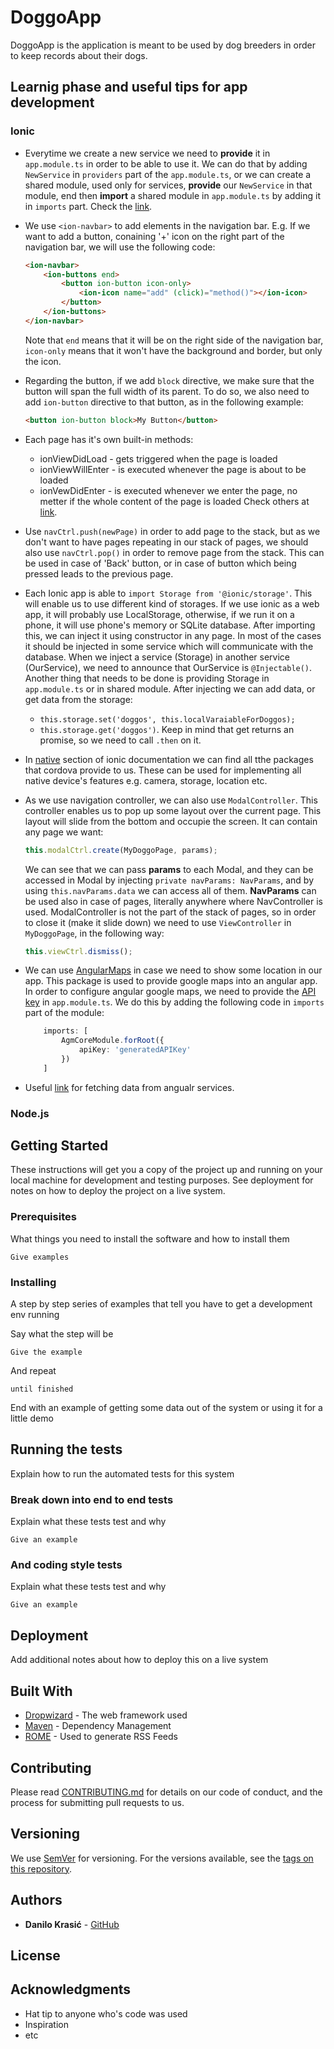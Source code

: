 # DoggoApp

DoggoApp is the application is meant to be used by dog breeders in order to keep records about their dogs. 

## Learnig phase and useful tips for app development

### Ionic

* Everytime we create a new service we need to **provide** it in `app.module.ts` in order to be able to use it. We can do that by adding `NewService` in `providers` part of the `app.module.ts`, or we can create a shared module, used only for services, **provide** our `NewService` in that module, end then **import** a shared module in `app.module.ts` by adding it in `imports` part. Check the [link](https://angular-2-training-book.rangle.io/handout/modules/shared-modules-di.html).

* We use `<ion-navbar>` to add elements in the navigation bar. E.g. If we want to add a button, conaining '+' icon on the right part of the navigation bar, we will use the following code: 
    ```html
    <ion-navbar>
        <ion-buttons end>
            <button ion-button icon-only>
                <ion-icon name="add" (click)="method()"></ion-icon>
            </button>
        </ion-buttons>
    </ion-navbar>
    ```
    Note that `end` means that it will be on the right side of the navigation bar, `icon-only` means that it won't have the background and border, but only the icon.

* Regarding the button, if we add `block` directive, we make sure that the button will span the full width of its parent. To do so, we also need to add `ion-button` directive to that button, as in the following example:

    ```html
    <button ion-button block>My Button</button>
    ```

* Each page has it's own built-in methods:
    * ionViewDidLoad - gets triggered when the page is loaded
    * ionViewWillEnter - is executed whenever the page is about to be loaded
    * ionVewDidEnter - is executed whenever we enter the page, no metter if the whole content of the page is loaded
    Check others at [link](https://ionicframework.com/docs/api/navigation/NavController/).

* Use `navCtrl.push(newPage)` in order to add page to the stack, but as we don't want to have pages repeating in our stack of pages, we should also use `navCtrl.pop()` in order to remove page from the stack. This can be used in case of 'Back' button, or in case of button which being pressed leads to the previous page.

* Each Ionic app is able to `import Storage from '@ionic/storage'`. This will enable us to use different kind of storages. If we use ionic as a web app, it will probably use LocalStorage, otherwise, if we run it on a phone, it will use phone's memory or SQLite database. After importing this, we can inject it using constructor in any page. In most of the cases it should be injected in some service which will communicate with the database. When we inject a service (Storage) in another service (OurService), we need to announce that OurService is `@Injectable()`. Another thing that needs to be done is providing Storage in `app.module.ts` or in shared module. After injecting we can add data, or get data from the storage:
    * `this.storage.set('doggos', this.localVaraiableForDoggos);`
    * `this.storage.get('doggos')`. Keep in mind that get returns an promise, so we need to call `.then` on it.

* In [native](https://ionicframework.com/docs/native/) section of ionic documentation we can find all tthe packages that cordova provide to us. These can be used for implementing all native device's features e.g. camera, storage, location etc.

* As we use navigation controller, we can also use `ModalController`. This controller enables us to pop up some layout over the current page. This layout will slide from the bottom and occupie the screen. It can contain any page we want: 
    ```typescript
    this.modalCtrl.create(MyDoggoPage, params);
    ```
    We can see that we can pass **params** to each Modal, and they can be accessed in Modal by injecting `private navParams: NavParams`, and by using `this.navParams.data` we can access all of them. **NavParams** can be used also in case of pages, literally anywhere where NavController is used. ModalController is not the part of the stack of pages, so in order to close it (make it slide down) we need to use `ViewController` in `MyDoggoPage`, in the following way: 
    ```typescript
    this.viewCtrl.dismiss();
    ```

* We can use [AngularMaps](https://angular-maps.com/) in case we need to show some location in our app. This package is used to provide google maps into an angular app. In order to configure angular google maps, we need to provide the [API key](https://developers.google.com/maps/documentation/javascript/?hl=de) in `app.module.ts`. We do this by adding the following code in `imports` part of the module:
    ```typescript
        imports: [
            AgmCoreModule.forRoot({
                apiKey: 'generatedAPIKey'
            })
        ]
    ```

* Useful [link](https://codingthesmartway.com/angular-4-3-httpclient-accessing-rest-web-services-with-angular/) for fetching data from angualr services.

### Node.js

## Getting Started

These instructions will get you a copy of the project up and running on your local machine for development and testing purposes. See deployment for notes on how to deploy the project on a live system.

### Prerequisites

What things you need to install the software and how to install them

```
Give examples
```

### Installing

A step by step series of examples that tell you have to get a development env running

Say what the step will be

```
Give the example
```

And repeat

```
until finished
```

End with an example of getting some data out of the system or using it for a little demo

## Running the tests

Explain how to run the automated tests for this system

### Break down into end to end tests

Explain what these tests test and why

```
Give an example
```

### And coding style tests

Explain what these tests test and why

```
Give an example
```

## Deployment

Add additional notes about how to deploy this on a live system

## Built With

* [Dropwizard](http://www.dropwizard.io/1.0.2/docs/) - The web framework used
* [Maven](https://maven.apache.org/) - Dependency Management
* [ROME](https://rometools.github.io/rome/) - Used to generate RSS Feeds

## Contributing

Please read [CONTRIBUTING.md](https://gist.github.com/PurpleBooth/b24679402957c63ec426) for details on our code of conduct, and the process for submitting pull requests to us.

## Versioning

We use [SemVer](http://semver.org/) for versioning. For the versions available, see the [tags on this repository](https://github.com/your/project/tags). 

## Authors

* **Danilo Krasić** - [GitHub](https://github.com/VitezKoja92)

## License

## Acknowledgments

* Hat tip to anyone who's code was used
* Inspiration
* etc
